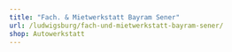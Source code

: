 ```yaml
---
title: "Fach. & Mietwerkstatt Bayram Sener"
url: /ludwigsburg/fach-und-mietwerkstatt-bayram-sener/
shop: Autowerkstatt
---
```

